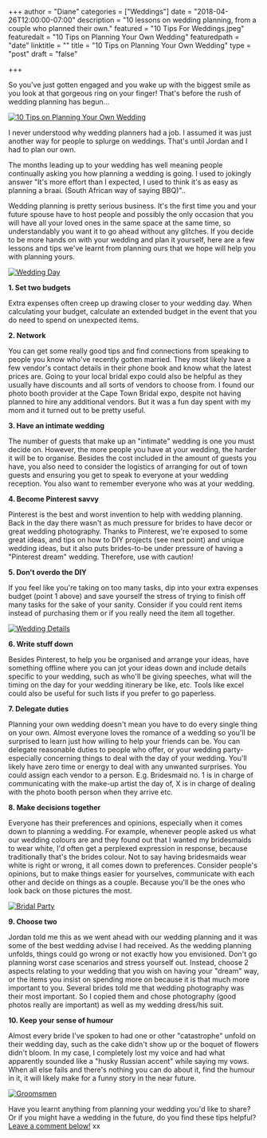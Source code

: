 +++
author = "Diane"
categories = ["Weddings"]
date = "2018-04-26T12:00:00-07:00"
description = "10 lessons on wedding planning, from a couple who planned their own."
featured = "10 Tips For Weddings.jpeg"
featuredalt = "10 Tips on Planning Your Own Wedding"
featuredpath = "date"
linktitle = ""
title = "10 Tips on Planning Your Own Wedding"
type = "post"
draft = "false"

+++

So you've just gotten engaged and you wake up with the biggest smile as you look at that gorgeous ring on your finger! That's before the rush of wedding planning has begun...

<a class="image featured" href="/img/2018/04/10 Tips For Weddings.jpeg" data-fancybox="group" data-caption="10 Tips on Planning Your Own Wedding">
  <img src="/img/2018/04/10 Tips For Weddings.jpeg" alt="10 Tips on Planning Your Own Wedding"/>
</a>

I never understood why wedding planners had a job. I assumed it was just another way for people to splurge on weddings. That's until Jordan and I had to plan our own.

The months leading up to your wedding has well meaning people continually asking you how planning a wedding is going. I used to jokingly answer "It's more effort than I expected, I used to think it's as easy as planning a braai. (South African way of saying BBQ)"..

Wedding planning is pretty serious business. It's the first time you and your future spouse have to host people and possibly the only occasion that you will have all your loved ones in the same space at the same time, so understandably you want it to go ahead without any glitches. If you decide to be more hands on with your wedding and plan it yourself, here are a few lessons and tips we've learnt from planning ours that we hope will help you with planning yours.

<a class="image featured" href="/img/2018/04/Wedding Pier.jpg" data-fancybox="group" data-caption="Wedding Day">
  <img src="/img/2018/04/Wedding Pier.jpg" alt="Wedding Day"/>
</a>

**1. Set two budgets**

Extra expenses often creep up drawing closer to your wedding day. When calculating your budget, calculate an extended budget in the event that you do need to spend on unexpected items.

**2. Network**

You can get some really good tips and find connections from speaking to people you know who've recently gotten married. They most likely have a few vendor's contact details in their phone book and know what the latest prices are. Going to your local bridal expo could also be helpful as they usually have discounts and all sorts of vendors to choose from. I found our photo booth provider at the Cape Town Bridal expo, despite not having planned to hire any additional vendors. But it was a fun day spent with my mom and it turned out to be pretty useful.

**3. Have an intimate wedding**

The number of guests that make up an "intimate" wedding is one you must decide on. However, the more people you have at your wedding, the harder it will be to organise. Besides the cost included in the amount of guests you have, you also need to consider the logistics of arranging for out of town guests and ensuring you get to speak to everyone at your wedding reception. You also want to remember everyone who was at your wedding.

**4. Become Pinterest savvy**

Pinterest is the best and worst invention to help with wedding planning. Back in the day there wasn't as much pressure for brides to have decor or great wedding photography. Thanks to Pinterest, we're exposed to some great ideas, and tips on how to DIY projects (see next point) and unique wedding ideas, but it also puts brides-to-be under pressure of having a "Pinterest dream" wedding. Therefore, use with caution!

**5. Don't overdo the DIY**

If you feel like you're taking on too many tasks, dip into your extra expenses budget (point 1 above) and save yourself the stress of trying to finish off many tasks for the sake of your sanity. Consider if you could rent items instead of purchasing them or if you really need the item all together.

<a class="image featured" href="/img/2018/04/Wedding Details.jpg" data-fancybox="group" data-caption="Wedding Details">
  <img src="/img/2018/04/Wedding Details.jpg" alt="Wedding Details"/>
</a>

**6. Write stuff down**

Besides Pinterest, to help you be organised and arrange your ideas, have something offline where you can jot your ideas down and include details specific to your wedding, such as who'll be giving speeches, what will the timing on the day for your wedding itinerary be like, etc. Tools like excel could also be useful for such lists if you prefer to go paperless.

**7. Delegate duties**

Planning your own wedding doesn't mean you have to do every single thing on your own. Almost everyone loves the romance of a wedding so you'll be surprised to learn just how willing to help your friends can be. You can delegate reasonable duties to people who offer, or your wedding party-especially concerning things to deal with the day of your wedding. You'll likely have zero time or energy to deal with any unwanted surprises. You could assign each vendor to a person. E.g. Bridesmaid no. 1 is in charge of communicating with the make-up artist the day of, X is in charge of dealing with the photo booth person when they arrive etc.

**8. Make decisions together**

Everyone has their preferences and opinions, especially when it comes down to planning a wedding. For example, whenever people asked us what our wedding colours are and they found out that I wanted my bridesmaids to wear white, I'd often get a perplexed expression in response, because traditionally that's the brides colour. Not to say having bridesmaids wear white is right or wrong, it all comes down to preferences. Consider people's opinions, but to make things easier for yourselves, communicate with each other and decide on things as a couple. Because you'll be the ones who look back on those pictures the most.

<a class="image featured" href="/img/2018/04/Bridal Party.jpg" data-fancybox="group" data-caption="Bridal Party">
  <img src="/img/2018/04/Bridal Party.jpg" alt="Bridal Party"/>
</a>

**9. Choose two**

Jordan told me this as we went ahead with our wedding planning and it was some of the best wedding advise I had received. As the wedding planning unfolds, things could go wrong or not exactly how you envisioned. Don't go planning worst case scenarios and stress yourself out. Instead, choose 2 aspects relating to your wedding that you wish on having your "dream" way, or the items you insist on spending more on because it is that much more important to you. Several brides told me that wedding photography was their most important. So I copied them and chose photography (good photos really are important) as well as my wedding dress/his suit.

**10. Keep your sense of humour**

Almost every bride I've spoken to had one or other "catastrophe" unfold on their wedding day, such as the cake didn't show up or the boquet of flowers didn't bloom. In my case, I completely lost my voice and had what apparently sounded like a "husky Russian accent" while saying my vows. When all else fails and there's nothing you can do about it, find the humour in it, it will likely make for a funny story in the near future.

<a class="image featured" href="/img/2018/04/Groomsmen.jpg" data-fancybox="group" data-caption="Groomsmen">
  <img src="/img/2018/04/Groomsmen.jpg" alt="Groomsmen"/>
</a>

Have you learnt anything from planning your wedding you'd like to share? Or if you might have a wedding in the future, do you find these tips helpful? <a href="http://hellohaileys.com/blog/2018/04/26-10_tips_for_your_wedding/#comment">Leave a comment below!</a> xx
